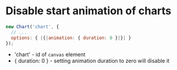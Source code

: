 # Disable start animation of charts

```javascript
new Chart('chart', {
  // ...
  options: { |{|animation: { duration: 0 }|}| }
});
```

- 'chart' - id of ```canvas``` element
- { duration: 0 } - setting animation duration to zero will disable it
